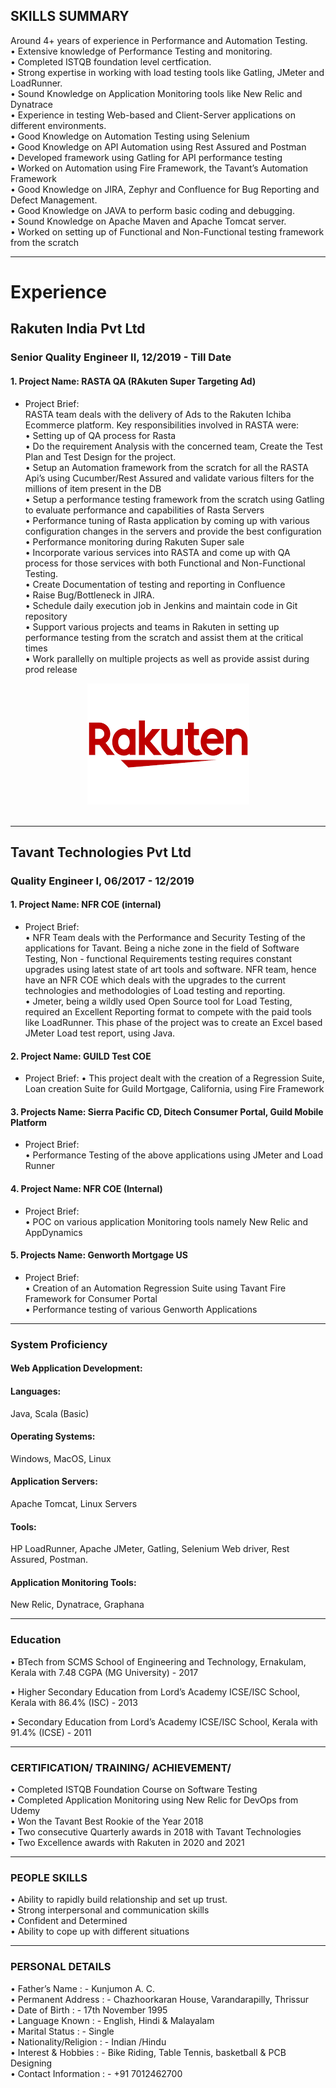 
## SKILLS SUMMARY

Around 4+ years of experience in Performance and Automation Testing.<br>
• Extensive knowledge of Performance Testing and monitoring.<br>
• Completed ISTQB foundation level certfication.<br>
• Strong expertise in working with load testing tools like Gatling, JMeter and LoadRunner.<br>
• Sound Knowledge on Application Monitoring tools like New Relic and Dynatrace<br>
• Experience in testing Web-based and Client-Server applications on different environments.<br>
• Good Knowledge on Automation Testing using Selenium<br>
• Good Knowledge on API Automation using Rest Assured and Postman<br>
• Developed framework using Gatling for API performance testing<br>
• Worked on Automation using Fire Framework, the Tavant’s Automation Framework<br>
• Good Knowledge on JIRA, Zephyr and Confluence for Bug Reporting and Defect Management.<br>
• Good Knowledge on JAVA to perform basic coding and debugging.<br>
• Sound Knowledge on Apache Maven and Apache Tomcat server.<br>
• Worked on setting up of Functional and Non-Functional testing framework from the scratch<br>

---
# Experience

## Rakuten India Pvt Ltd
### Senior Quality Engineer II,  12/2019 - Till Date

#### 1. Project Name: RASTA QA (RAkuten Super Targeting Ad)
- Project Brief:<br>
RASTA team deals with the delivery of Ads to the Rakuten Ichiba Ecommerce platform. Key
responsibilities involved in RASTA were:<br>
• Setting up of QA process for Rasta<br>
• Do the requirement Analysis with the concerned team, Create the Test Plan and Test Design for the
project.<br>
• Setup an Automation framework from the scratch for all the RASTA Api’s using Cucumber/Rest
Assured and validate various filters for the millions of item present in the DB<br>
• Setup a performance testing framework from the scratch using Gatling to evaluate performance and
capabilities of Rasta Servers<br>
• Performance tuning of Rasta application by coming up with various configuration changes in the
servers and provide the best configuration<br>
• Performance monitoring during Rakuten Super sale<br>
• Incorporate various services into RASTA and come up with QA process for those services with both
Functional and Non-Functional Testing.<br>
• Create Documentation of testing and reporting in Confluence<br>
• Raise Bug/Bottleneck in JIRA.<br>
• Schedule daily execution job in Jenkins and maintain code in Git repository<br>
• Support various projects and teams in Rakuten in setting up performance testing from the scratch
and assist them at the critical times<br>
• Work parallelly on multiple projects as well as provide assist during prod release<br>

<center><img src="/assets/img/RakutenLogo.png"/></center><br>

---
## Tavant Technologies Pvt Ltd
###  Quality Engineer I,  06/2017 - 12/2019

#### 1. Project Name: NFR COE (internal)
- Project Brief:<br>
• NFR Team deals with the Performance and Security Testing of the applications for Tavant. Being a
niche zone in the field of Software Testing, Non - functional Requirements testing requires constant
upgrades using latest state of art tools and software. NFR team, hence have an NFR COE which deals
with the upgrades to the current technologies and methodologies of Load testing and reporting.<br>
• Jmeter, being a wildly used Open Source tool for Load Testing, required an Excellent Reporting
format to compete with the paid tools like LoadRunner. This phase of the project was to create an
Excel based JMeter Load test report, using Java.<br>
#### 2. Project Name: GUILD Test COE
- Project Brief:
• This project dealt with the creation of a Regression Suite, Loan creation Suite for Guild
Mortgage, California, using Fire Framework<br>
#### 3. Projects Name: Sierra Pacific CD, Ditech Consumer Portal, Guild Mobile Platform
- Project Brief:<br>
• Performance Testing of the above applications using JMeter and Load Runner<br>
#### 4. Project Name: NFR COE (Internal)
- Project Brief:<br>
• POC on various application Monitoring tools namely New Relic
and AppDynamics<br>
#### 5. Projects Name: Genworth Mortgage US
- Project Brief:<br>
• Creation of an Automation Regression Suite using Tavant Fire Framework for Consumer Portal<br>
• Performance testing of various Genworth Applications<br>


---
### System Proficiency
#### Web Application Development:
#### Languages: 
Java, Scala (Basic)
#### Operating Systems: 
Windows, MacOS, Linux
#### Application Servers: 
Apache Tomcat, Linux Servers
#### Tools: 
HP LoadRunner, Apache JMeter, Gatling, Selenium Web driver, Rest Assured, Postman.
#### Application Monitoring Tools: 
New Relic, Dynatrace, Graphana

---
### Education

• BTech from SCMS School of Engineering and Technology,
Ernakulam, Kerala with 7.48 CGPA (MG University)  - 2017<br>

• Higher Secondary Education from Lord’s Academy ICSE/ISC
School, Kerala with 86.4% (ISC)                   - 2013<br>

• Secondary Education from Lord’s Academy ICSE/ISC School,
Kerala with 91.4% (ICSE)                          - 2011<br>



---
### CERTIFICATION/ TRAINING/ ACHIEVEMENT/
• Completed ISTQB Foundation Course on Software Testing<br>
• Completed Application Monitoring using New Relic for DevOps from Udemy<br>
• Won the Tavant Best Rookie of the Year 2018<br>
• Two consecutive Quarterly awards in 2018 with Tavant Technologies<br>
• Two Excellence awards with Rakuten in 2020 and 2021<br>

---
### PEOPLE SKILLS
• Ability to rapidly build relationship and set up trust.<br>
• Strong interpersonal and communication skills<br>
• Confident and Determined<br>
• Ability to cope up with different situations<br>

---
### PERSONAL DETAILS
• Father’s Name         : - Kunjumon A. C.<br>
• Permanent Address     : - Chazhoorkaran House, Varandarapilly, Thrissur<br>
• Date of Birth         : - 17th November 1995<br>
• Language Known        : - English, Hindi & Malayalam<br>
• Marital Status        : - Single<br>
• Nationality/Religion  : - Indian /Hindu<br>
• Interest & Hobbies    : - Bike Riding, Table Tennis, basketball & PCB Designing<br>
• Contact Information   : - +91 7012462700<br>


